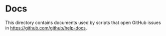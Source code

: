 # Docs

This directory contains documents used by scripts that open GitHub issues in https://github.com/github/help-docs.
